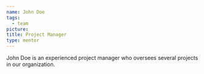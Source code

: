 ```yaml
---
name: John Doe
tags:
  - team
picture:
title: Project Manager
type: mentor
---
```


John Doe is an experienced project manager who oversees several projects in our organization.
